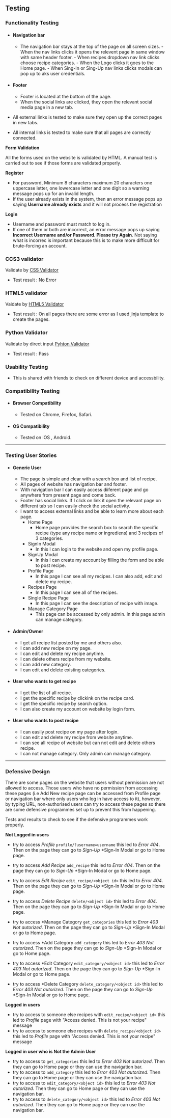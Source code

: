 ## Testing

### Functionality Testing
  - #### Navigation bar
     - The navigation bar stays at the top of the page on all screen sizes.
            - When the nav links clicks it opens the relevent page in same window with same header footer.
            - When recipes dropdown nav link clicks choose recipe categories.
            - When the Logo clicks it goes to the Home page.
            - When Sing-In or Sing-Up nav links clicks modals can pop up to aks user credentials.
  - #### Footer
     - Footer is located at the bottom of the page.
     - When the social links are clicked, they open the relevant social media page in a new tab.
  
  - All external links is tested to make sure they open up the correct pages in new tabs.
  - All internal links is tested to make sure that all pages are correctly connected.

**Form Validation**

All the forms used on the website is validated by HTML. A manual test is carried out to see if those forms are validated properly.

**Register**

- For password, Minimum 8 characters maximum 20 characters one uppercase letter, one lowercase letter and one digit so a warning message pops up for an invalid length.
- If the user already exists in the system, then an error message pops up saying **Username already exists** and it will not process the registration

**Login**

- Username and password must match to log in. 
- If one of them or both are incorrect, an error message pops up saying **Incorrect Username and/or Password. Please try Again**. Not saying what is incorrec is important because this is to make more difficult for brute-forcing an account.

    
### CCS3 validator
Validate by [CSS Validator](https://jigsaw.w3.org/css-validator/)
  - Test result : No Error

### HTML5 validator
Vaidate by [HTML5 Validator](https://validator.w3.org/#validate_by_input)
  - Test result : On all pages there are some error as I used jinja template to create the pages.

### Python Validator
Validate by direct input
    [Pyhton Validator](http://pep8online.com/)
  - Test result : Pass

### Usability Testing
  - This is shared with friends to check on different device and accessbility.

### Compatibility Testing
  - #### Browser Compatibility
    - Tested on Chrome, Firefox, Safari.
  - #### OS Compatibility
    - Tested on iOS , Android.

---

### Testing User Stories 
- #### Generic User
    - The page is simple and clear with a search box and list of recipe. 
    - All pages of website has navigation bar and footer. 
    - With navigation bar I can easily access diiferent page and go anywhere from present page and come back.
    - Footer has social links. If I click on link it open the relevant page on different tab so I can easily check the social activity.
    - I want to access external links and be able to learn more about each page.
        - Home Page
            - Home page provides the search box to search the specific recipe (type any recipe name or ingrediens) and 3 recipes of 3 categories.
        - SignIn Modal
            -  In this I can login to the website and open my profile page.
        - SignUp Modal
            - In this I can create my account by filling the form and be able to post recipe.
        - Profile Page
            - In this page I can see all my recipes. I can also add, edit and delete my recipe.
        - Recipes Page
            - In this page I can see all of the recipes.
        - Single Recipe Page   
            - In this page I can see the description of recipe with image.
        - Manage Category Page
            - This page can be accessed by only admin. In this page admin can manage category.

- #### Admin/Owner 
    - I get all recipe list posted by me and others also.
    - I can add new recipe on my page.
    - I can edit and delete my recipe anytime.
    - I can delete others recipe from my website.
    - I can add new category.
    - I can edit and delete existing categories.

- #### User who wants to get recipe 
    - I get the list of all recipe.
    - I get the specific recipe by clickink on the recipe card.
    - I get the specific recipe by search option.
    - I can also create my account on website by login form.

- #### User who wants to post recipe
    - I can easily post recipe on my page after login.
    - I can edit and delete my recipe from website anytime.
    - I can see all recipe of website but can not edit and delete others recipe.
    - I can not manage category. Only admin can manage category.

---

### Defensive Design

There are some pages on the website that users without permission are not allowed to access. Those users who have no permission from accessing these pages &#40;i.e Add New recipe page can be accessed from Profile page or navigation bar where only users who log in have access to it&#41;, however, by typing URL, non-authorised users can try to access these pages so there are some defensive programmes set up to prevent this from happening.

Tests and results to check to see if the defensive programmes work properly.

**Not Logged in users**  

- try to access *Profile* `profile/?username=username` this led to *Error 404*. Then on the page they can go to *Sign-Up* *Sign-In Modal or go to Home page.
- try to access *Add Recipe* `add_recipe` this led to *Error 404*. Then on the page they can go to *Sign-Up* *Sign-In Modal or go to Home page.
- try to access *Edit Recipe* `edit_recipe/<object id>` this led to *Error 404*. Then on the page they can go to *Sign-Up* *Sign-In Modal or go to Home page.
- try to access *Delete Recipe* `delete/<object id>` this led to *Error 404*. Then on the page they can go to *Sign-Up* *Sign-In Modal or go to Home page.

- try to access *Manage Category `get_categories` this led to *Error 403 Not autorized*. Then on the page they can go to *Sign-Up* *Sign-In Modal or go to Home page.
- try to access *Add Category `add_category` this led to *Error 403 Not autorized*. Then on the page they can go to *Sign-Up* *Sign-In Modal or go to Home page.
- try to access *Edit Category `edit_category/<object id>` this led to *Error 403 Not autorized*. Then on the page they can go to *Sign-Up* *Sign-In Modal or go to Home page.
- try to access *Delete Category `delete_category/<object id>` this led to *Error 403 Not autorized*. Then on the page they can go to *Sign-Up* *Sign-In Modal or go to Home page.

**Logged in users**

- try to access to someone else recipes with `edit_recipe/<object id>` this led to *Profile* page with "Access denied. This is not your recipe" message
- try to access to someone else recipes with `delete_recipe/<object id>` this led to *Profile* page with "Access denied. This is not your recipe" message

**Logged in user who is Not the Admin User**

- try to access to `get_categories` this led to *Error 403 Not autorized*. Then they can go to Home page or they can use the navigation bar.
- try to access to `add_category` this led to *Error 403 Not autorized*. Then they can go to Home page or they can use the navigation bar.
- try to access to `edit_category/<object id>` this led to *Error 403 Not autorized*. Then they can go to Home page or they can use the navigation bar.
- try to access to `delete_category/<object id>` this led to *Error 403 Not autorized*. Then they can go to Home page or they can use the navigation bar.

